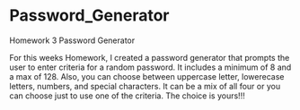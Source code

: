 # Password_Generator

Homework 3 Password Generator

For this weeks Homework, I created a password generator that prompts the user to enter criteria for a random password.
It includes a minimum of 8 and a max of 128.
Also, you can choose between uppercase letter, lowerecase letters, numbers, and special characters.
It can be a mix of all four or you can choose just to use one of the criteria. The choice is yours!!!


